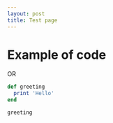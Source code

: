 ```yaml
---
layout: post
title: Test page
---
```


# Example of code

<script src="https://gist.github.com/hanfak/a40dc8078608ce40ae67142277c3c2e5.js"></script>

OR

```ruby
def greeting
  print 'Hello'
end

greeting
```
